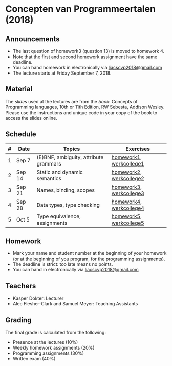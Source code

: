 # Concepten van Programmeertalen (2018)

## Announcements

- The last question of homework3 (question 13) is moved to homework 4.
- Note that the first and second homework assignment have the same deadline.
- You can hand homework in electronically via liacscvp2018@gmail.com
- The lecture starts at Friday September 7, 2018.

## Material

The *slides* used at the lectures are from the *book*: Concepts of Programming languages, 10th or 11th Edition, RW Sebesta, Addison Wesley. Please use the instructions and unique code in your copy of the book to access the slides online.

## Schedule

| # | Date    | Topics                                | Exercises                                                    |
|---|---------|---------------------------------------|--------------------------------------------------------------|
| 1 | Sep 7   | (E)BNF, ambiguity, attribute grammars | [homework1](homework1.pdf), [werkcollege1](werkcollege1.pdf) |
| 2 | Sep 14  | Static and dynamic semantics          | [homework2](homework2.pdf), [werkcollege2](werkcollege2.pdf) |
| 3 | Sep 21  | Names, binding, scopes                | [homework3](homework3.pdf), [werkcollege3](werkcollege3.pdf) |
| 4 | Sep 28  | Data types, type checking             | [homework4](homework4.pdf), [werkcollege4](werkcollege4.pdf) |
| 5 | Oct 5   | Type equivalence, assignments         | [homework5](homework5.pdf), [werkcollege5](werkcollege5.pdf) |

## Homework
- Mark your name and student number at the beginning of your homework (or at the beginning of you program, for the programming assignments).
- The deadline is strict: too late means no points.
- You can hand in electronically via liacscvp2018@gmail.com

## Teachers
- Kasper Dokter: Lecturer
- Alec Flesher-Clark and Samuel Meyer: Teaching Assistants

## Grading
The final grade is calculated from the following:
- Presence at the lectures (10%)
- Weekly homework assignments (20%)
- Programming assignments (30%)
- Written exam (40%)
